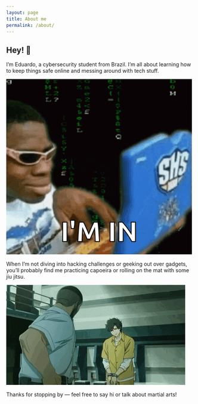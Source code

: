```yaml
---
layout: page
title: About me
permalink: /about/
---
```



## Hey! 👋

I’m Eduardo, a cybersecurity student from Brazil. I’m all about learning how to keep things safe online and messing around with tech stuff.

<img src="/assets/images/about/hacker-pc.gif">

When I’m not diving into hacking challenges or geeking out over gadgets, you’ll probably find me practicing capoeira or rolling on the mat with some jiu jitsu.

<img src="/assets/images/about/lazarus-anime.gif">

Thanks for stopping by — feel free to say hi or talk about martial arts!